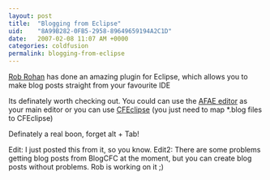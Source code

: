 ```yaml
---
layout: post
title:  "Blogging from Eclipse"
uid:	"8A99B282-0FB5-2958-89649659194A2C1D"
date:   2007-02-08 11:07 AM +0000
categories: coldfusion
permalink: blogging-from-eclipse
---
```

<a href="http://robrohan.com/2007/02/07/blogging-from-within-eclipse-metaweblog-plugin/">Rob Rohan</a> has done an amazing plugin for Eclipse, which allows you to make blog posts straight from your favourite IDE

Its definately worth checking out. You could can use the <a href="http://robrohan.com/projects/afae/">AFAE editor</a> as your main editor or you can use <a href="http://www.cfeclipse.org">CFEclipse</a> (you just need to map *.blog files to CFEclipse)

Definately a real boon, forget alt + Tab!


Edit: I just posted this from it, so you know.
Edit2: There are some problems getting blog posts from BlogCFC at the moment, but you can create blog posts without problems. Rob is working on it ;)